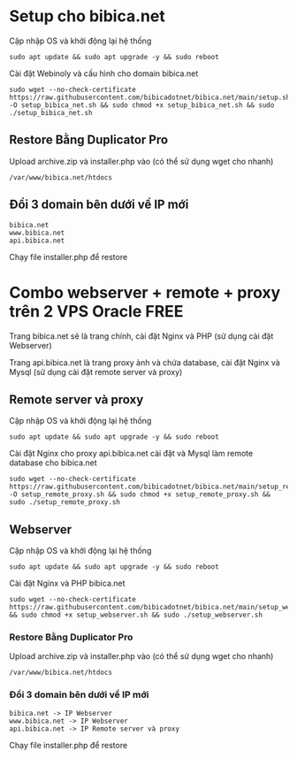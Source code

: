 # Setup cho bibica.net
Cập nhập OS và khởi động lại hệ thống
```shell
sudo apt update && sudo apt upgrade -y && sudo reboot
```
Cài đặt Webinoly và cấu hình cho domain bibica.net
```shell
sudo wget --no-check-certificate https://raw.githubusercontent.com/bibicadotnet/bibica.net/main/setup.sh -O setup_bibica_net.sh && sudo chmod +x setup_bibica_net.sh && sudo ./setup_bibica_net.sh
```
## Restore Bằng Duplicator Pro
Upload archive.zip và installer.php vào (có thể sử dụng wget cho nhanh)
```shell
/var/www/bibica.net/htdocs
```
## Đổi 3 domain bên dưới về IP mới
```shell
bibica.net
www.bibica.net
api.bibica.net
```
Chạy file installer.php để restore

# Combo webserver + remote + proxy trên 2 VPS Oracle FREE
Trang bibica.net sẽ là trang chính, cài đặt Nginx và PHP (sử dụng cài đặt Webserver)

Trang api.bibica.net là trang proxy ảnh và chứa database, cài đặt Nginx và Mysql (sử dụng cài đặt remote server và proxy)

## Remote server và proxy
Cập nhập OS và khởi động lại hệ thống
```shell
sudo apt update && sudo apt upgrade -y && sudo reboot
```
Cài đặt Nginx cho proxy api.bibica.net cài đặt và Mysql làm remote database cho bibica.net
```shell
sudo wget --no-check-certificate https://raw.githubusercontent.com/bibicadotnet/bibica.net/main/setup_remote_proxy.sh -O setup_remote_proxy.sh && sudo chmod +x setup_remote_proxy.sh && sudo ./setup_remote_proxy.sh
```
## Webserver
Cập nhập OS và khởi động lại hệ thống
```shell
sudo apt update && sudo apt upgrade -y && sudo reboot
```
Cài đặt Nginx và PHP bibica.net
```shell
sudo wget --no-check-certificate https://raw.githubusercontent.com/bibicadotnet/bibica.net/main/setup_webserver.sh && sudo chmod +x setup_webserver.sh && sudo ./setup_webserver.sh
```
### Restore Bằng Duplicator Pro
Upload archive.zip và installer.php vào (có thể sử dụng wget cho nhanh)
```shell
/var/www/bibica.net/htdocs
```
### Đổi 3 domain bên dưới về IP mới
```shell
bibica.net -> IP Webserver
www.bibica.net -> IP Webserver
api.bibica.net -> IP Remote server và proxy
```
Chạy file installer.php để restore
